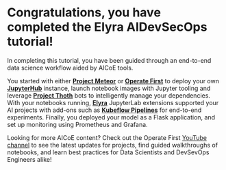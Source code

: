# Congratulations, you have completed the Elyra AIDevSecOps tutorial!

In completing this tutorial, you have been guided through an end-to-end data science workflow aided by AICoE tools.

You started with either **[Project Meteor](http://meteor-shower-aicoe-meteor.apps.zero.massopen.cloud)** or **[Operate First](https://operate-first.cloud)** to deploy your own **[JupyterHub](https://jupyter.org/hub)** instance, launch notebook images with Jupyter tooling and leverage **[Project Thoth](https://thoth-station.ninja/)** bots to intelligently manage your dependencies. With your notebooks running, **[Elyra](https://github.com/elyra-ai/elyra)** JupyterLab extensions supported your AI projects with add-ons such as **[Kubeflow Pipelines](https://www.kubeflow.org/docs/pipelines/overview/pipelines-overview/)** for end-to-end experiments. Finally, you deployed your model as a Flask application, and set up monitoring using Prometheus and Grafana.

Looking for more AICoE content? Check out the Operate First [YouTube channel](https://www.youtube.com/channel/UCe87bwqlGoBQs2RvMQZ5_sg) to see the latest updates for projects, find guided walkthroughs of notebooks, and learn best practices for Data Scientists and DevSevOps Engineers alike!
